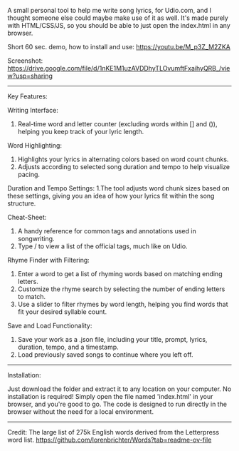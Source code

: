 A small personal tool to help me write song lyrics, for Udio.com, and I thought someone else could maybe make use of it as well.
It's made purely with HTML/CSS/JS, so you should be able to just open the index.html in any browser.

Short 60 sec. demo, how to install and use:
https://youtu.be/M_p3Z_M2ZKA

Screenshot:
https://drive.google.com/file/d/1nKE1M1uzAVDDhyTLOvumftFxaihyQRB_/view?usp=sharing

----------

Key Features:

Writing Interface:
1. Real-time word and letter counter (excluding words within [] and ()), helping you keep track of your lyric length.

Word Highlighting:
1. Highlights your lyrics in alternating colors based on word count chunks.
2. Adjusts according to selected song duration and tempo to help visualize pacing.

Duration and Tempo Settings:
1.The tool adjusts word chunk sizes based on these settings, giving you an idea of how your lyrics fit within the song structure.

Cheat-Sheet:
1. A handy reference for common tags and annotations used in songwriting.
2. Type / to view a list of the official tags, much like on Udio.

Rhyme Finder with Filtering:
1. Enter a word to get a list of rhyming words based on matching ending letters.
2. Customize the rhyme search by selecting the number of ending letters to match.
3. Use a slider to filter rhymes by word length, helping you find words that fit your desired syllable count.

Save and Load Functionality:
1. Save your work as a .json file, including your title, prompt, lyrics, duration, tempo, and a timestamp.
2. Load previously saved songs to continue where you left off.

----------

Installation:

Just download the folder and extract it to any location on your computer. No installation is required! Simply open the file named 'index.html' in your browser, and you're good to go. 
The code is designed to run directly in the browser without the need for a local environment.

----------

Credit:
The large list of 275k English words derived from the Letterpress word list.
https://github.com/lorenbrichter/Words?tab=readme-ov-file
